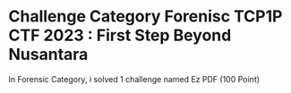 # Challenge Category Forenisc TCP1P CTF 2023 : First Step Beyond Nusantara

<p> In Forensic Category, i solved 1 challenge named Ez PDF (100 Point) </p>
